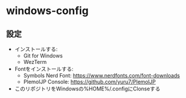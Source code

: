 # windows-config

## 設定

- インストールする:
  - Git for Windows
  - WezTerm
- Fontをインストールする:
  - Symbols Nerd Font: https://www.nerdfonts.com/font-downloads
  - PlemolJP Console: https://github.com/yuru7/PlemolJP
- このリポジトリをWindowsの%HOME%/.configにClonseする

